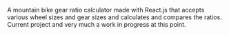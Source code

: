 A mountain bike gear ratio calculator made with React.js that accepts various wheel sizes and gear sizes and calculates and compares the ratios.  Current project and very much a work in progress at this point. 